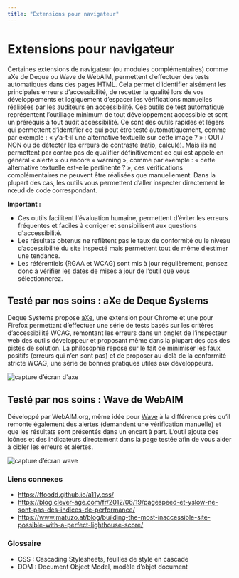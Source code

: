 ```yaml
---
title: "Extensions pour navigateur"
---
```


# Extensions pour navigateur

Certaines extensions de navigateur (ou modules complémentaires) comme aXe de Deque ou Wave de WebAIM, permettent d’effectuer des tests automatiques dans des pages HTML. Cela permet d’identifier aisément les principales erreurs d’accessibilité, de recetter la qualité lors de vos développements et logiquement d’espacer les vérifications manuelles réalisées par les auditeurs en accessibilité. Ces outils de test automatique représentent l’outillage minimum de tout développement accessible et sont un prérequis à tout audit accessibilité.
Ce sont des outils rapides et légers qui permettent d’identifier ce qui peut être testé automatiquement, comme par exemple : « y’a-t-il une alternative textuelle sur cette image ? » : OUI / NON ou de détecter les erreurs de contraste (ratio, calculé). 
Mais ils ne permettent par contre pas de qualifier définitivement ce qui est appelé en général « alerte » ou encore « warning », comme par exemple : « cette alternative textuelle est-elle pertinente ? », ces vérifications complémentaires ne peuvent être réalisées que manuellement. Dans la plupart des cas, les outils vous permettent d’aller inspecter directement le nœud de code correspondant. 

**Important :**
*	Ces outils facilitent l'évaluation humaine, permettent d’éviter les erreurs fréquentes et faciles à corriger et sensibilisent aux questions d'accessibilité.
*	Les résultats obtenus ne reflètent pas le taux de conformité ou le niveau d’accessibilité du site inspecté mais permettent tout de même d’estimer une tendance. 
*	Les référentiels (RGAA et WCAG) sont mis à jour régulièrement, pensez donc à vérifier les dates de mises à jour de l’outil que vous sélectionnerez.

## Testé par nos soins : aXe de Deque Systems
Deque Systems propose [aXe](http://www.deque.com/axe/), une extension pour Chrome et une pour Firefox permettant d’effectuer une série de tests basés sur les critères d’accessibilité WCAG, remontant les erreurs dans un onglet de l’inspecteur web des outils développeur et proposant même dans la plupart des cas des pistes de solution.
La philosophie repose sur le fait de minimiser les faux positifs (erreurs qui n’en sont pas) et de proposer au-delà de la conformité stricte WCAG, une série de bonnes pratiques utiles aux développeurs.

![capture d’écran d'axe](../../../images/AXE_10_2020.png)
&nbsp;

## Testé par nos soins : Wave de WebAIM
Développé par WebAIM.org, même idée pour [Wave](http://wave.webaim.org/) à la différence près qu’il remonte également des alertes (demandent une vérification manuelle) et que les résultats sont présentés dans un encart à part. L’outil ajoute des icônes et des indicateurs directement dans la page testée afin de vous aider à cibler les erreurs et alertes.

![capture d’écran wave](../../../images/WAVE_10_2020.png)

### Liens connexes 
* https://ffoodd.github.io/a11y.css/  
* https://blog.clever-age.com/fr/2012/06/19/pagespeed-et-yslow-ne-sont-pas-des-indices-de-performance/ 
* https://www.matuzo.at/blog/building-the-most-inaccessible-site-possible-with-a-perfect-lighthouse-score/ 

### Glossaire
* CSS : Cascading Stylesheets, feuilles de style en cascade
* DOM : Document Object Model, modèle d’objet document
